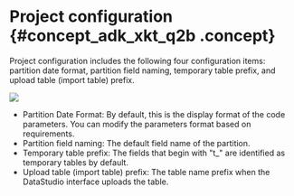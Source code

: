 # Project configuration {#concept_adk_xkt_q2b .concept}

Project configuration includes the following four configuration items: partition date format, partition field naming, temporary table prefix, and upload table \(import table\) prefix.

![](http://static-aliyun-doc.oss-cn-hangzhou.aliyuncs.com/assets/img/16340/15525330938394_en-US.png)

-   Partition Date Format: By default, this is the display format of the code parameters. You can modify the parameters format based on requirements.
-   Partition field naming: The default field name of the partition.
-   Temporary table prefix: The fields that begin with "t\_" are identified as temporary tables by default.
-   Upload table \(import table\) prefix: The table name prefix when the DataStudio interface uploads the table.

